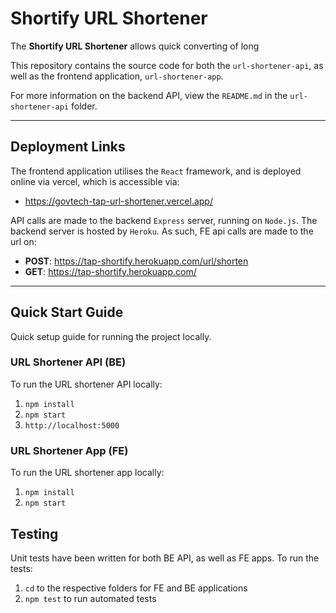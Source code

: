 # Shortify URL Shortener

The **Shortify URL Shortener** allows quick converting of long

This repository contains the source code for both the `url-shortener-api`, as well as the frontend application, `url-shortener-app`.

For more information on the backend API, view the `README.md` in the `url-shortener-api` folder.

---

## Deployment Links

The frontend application utilises the `React` framework, and is deployed online via vercel, which is accessible via:

- https://govtech-tap-url-shortener.vercel.app/

API calls are made to the backend `Express` server, running on `Node.js`. The backend server is hosted by `Heroku`. As such, FE api calls are made to the url on:

- **POST**: https://tap-shortify.herokuapp.com/url/shorten
- **GET**: https://tap-shortify.herokuapp.com/

---

## Quick Start Guide

Quick setup guide for running the project locally.

### URL Shortener API (BE)

To run the URL shortener API locally:

1. `npm install`
1. `npm start`
1. `http://localhost:5000`

### URL Shortener App (FE)

To run the URL shortener app locally:

1. `npm install`
1. `npm start`

## Testing

Unit tests have been written for both BE API, as well as FE apps. To run the tests:

1. `cd` to the respective folders for FE and BE applications
1. `npm test` to run automated tests
